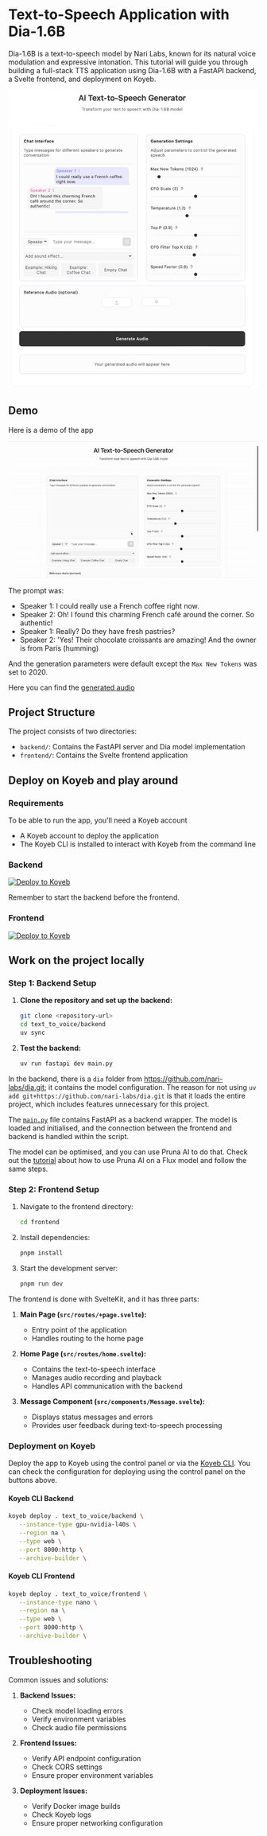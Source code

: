 # Text-to-Speech Application with Dia-1.6B

Dia-1.6B is a text-to-speech model by Nari Labs, known for its natural voice modulation and expressive intonation. This tutorial will guide you through building a full-stack TTS application using Dia-1.6B with a FastAPI backend, a Svelte frontend, and deployment on Koyeb.

![Text-to-Speech App Demo](assets/demo.png)

## Demo

Here is a demo of the app

![Text-to-Speech App Demo](assets/demo_screen_recording.gif)

The prompt was: 
- Speaker 1: I could really use a French coffee right now.
- Speaker 2: Oh! I found this charming French café around the corner. So authentic!
- Speaker 1: Really? Do they have fresh pastries?
- Speaker 2: 'Yes! Their chocolate croissants are amazing! And the owner is from Paris (humming)

And the generation parameters were default except the `Max New Tokens` was set to 2020.

Here you can find the [generated audio](assets/demo_audio.wav) 


## Project Structure

The project consists of two directories:
- `backend/`: Contains the FastAPI server and Dia model implementation
- `frontend/`: Contains the Svelte frontend application

## Deploy on Koyeb and play around

### Requirements 
To be able to run the app, you'll need a Koyeb account 
- A Koyeb account to deploy the application
- The Koyeb CLI is installed to interact with Koyeb from the command line
### Backend
[![Deploy to Koyeb](https://www.koyeb.com/static/images/deploy/button.svg)](https://app.koyeb.com/deploy?name=text-to-voice-backend&repository=minettekaum%2Ftext_to_voice&branch=main&workdir=backend&builder=dockerfile&instance_type=gpu-nvidia-a100&regions=na&hc_grace_period%5B8000%5D=300&hc_restart_limit%5B8000%5D=1&hc_timeout%5B8000%5D=300)

Remember to start the backend before the frontend. 
### Frontend 
[![Deploy to Koyeb](https://www.koyeb.com/static/images/deploy/button.svg)](https://app.koyeb.com/deploy?name=text-to-voice-frontend&repository=minettekaum%2Ftext_to_voice&branch=main&workdir=frontend&builder=dockerfile&regions=par&ports=4173%3Bhttp%3B%2F&hc_protocol%5B4173%5D=tcp&hc_grace_period%5B4173%5D=5&hc_interval%5B4173%5D=30&hc_restart_limit%5B4173%5D=3&hc_timeout%5B4173%5D=5&hc_path%5B4173%5D=%2F&hc_method%5B4173%5D=get)

## Work on the project locally

### Step 1: Backend Setup

1. **Clone the repository and set up the backend:**
   ```bash
   git clone <repository-url>
   cd text_to_voice/backend
   uv sync
   ```

2. **Test the backend:**
   ```bash
   uv run fastapi dev main.py
   ```

In the backend, there is a `dia` folder from https://github.com/nari-labs/dia.git; it contains the model configuration. The reason for not using `uv add git+https://github.com/nari-labs/dia.git` is that it loads the entire project, which includes features unnecessary for this project.  

The [`main.py`](backend/main.py) file contains FastAPI as a backend wrapper. The model is loaded and initialised, and the connection between the frontend and backend is handled within the script. 

The model can be optimised, and you can use Pruna AI to do that. Check out the [tutorial](https://www.koyeb.com/tutorials/deploy-flux-models-with-pruna-ai-for-8x-faster-inference-on-koyeb) about how to use Pruna AI on a Flux model and follow the same steps.  

### Step 2: Frontend Setup

1. Navigate to the frontend directory:
   ```bash
   cd frontend
   ```

2. Install dependencies:
   ```bash
   pnpm install
   ```

3. Start the development server:
   ```bash
   pnpm run dev
   ```
 
The frontend is done with SvelteKit, and it has three parts: 

1. **Main Page (`src/routes/+page.svelte`):**
   - Entry point of the application
   - Handles routing to the home page

2. **Home Page (`src/routes/home.svelte`):**
   - Contains the text-to-speech interface
   - Manages audio recording and playback
   - Handles API communication with the backend

3. **Message Component (`src/components/Message.svelte`):**
   - Displays status messages and errors
   - Provides user feedback during text-to-speech processing




### Deployment on Koyeb

Deploy the app to Koyeb using the control panel or via the [Koyeb CLI](https://www.koyeb.com/tutorials/deploy-flux-models-with-pruna-ai-for-8x-faster-inference-on-koyeb#deploy-the-optimized-model-on-koyeb). You can check the configuration for deploying using the control panel on the buttons above. 

#### Koyeb CLI Backend 
```bash 
koyeb deploy . text_to_voice/backend \
   --instance-type gpu-nvidia-l40s \
   --region na \
   --type web \
   --port 8000:http \
   --archive-builder \
```
#### Koyeb CLI Frontend 
```bash
koyeb deploy . text_to_voice/frontend \
   --instance-type nano \
   --region na \
   --type web \
   --port 8000:http \
   --archive-builder \
```


## Troubleshooting

Common issues and solutions:

1. **Backend Issues:**
   - Check model loading errors
   - Verify environment variables
   - Check audio file permissions

2. **Frontend Issues:**
   - Verify API endpoint configuration
   - Check CORS settings
   - Ensure proper environment variables

3. **Deployment Issues:**
   - Verify Docker image builds
   - Check Koyeb logs
   - Ensure proper networking configuration




